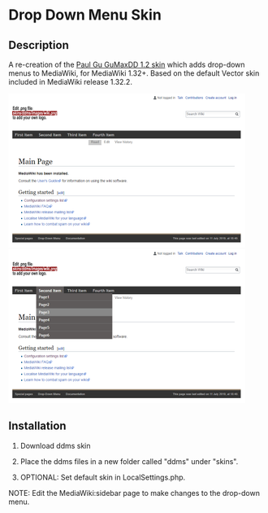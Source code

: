 # Drop Down Menu Skin

## Description
A re-creation of the [Paul Gu GuMaxDD 1.2 skin](http://www.paulgu.com/wiki/Drop_Down_Menu_Series) which adds drop-down menus to MediaWiki, for MediaWiki 1.32+. Based on the default Vector skin included in MediaWiki release 1.32.2.

<a href="./screenshots/ddms1.png"><img src="./screenshots/ddms1.png" width="466" height="303"></a>
<br>
<a href="./screenshots/ddms2.png"><img src="./screenshots/ddms2.png" width="466" height="303"></a>

## Installation
1. Download ddms skin

2. Place the ddms files in a new folder called "ddms" under "skins".

3. OPTIONAL: Set default skin in LocalSettings.php.

NOTE: Edit the MediaWiki:sidebar page to make changes to the drop-down menu.
